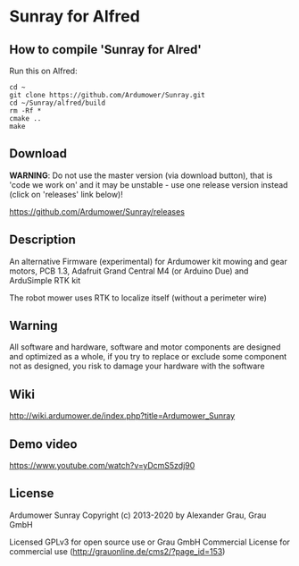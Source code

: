 # Sunray for Alfred

## How to compile 'Sunray for Alred'
Run this on Alfred:

```
cd ~
git clone https://github.com/Ardumower/Sunray.git
cd ~/Sunray/alfred/build
rm -Rf *
cmake ..
make
```

## Download
__WARNING__: Do not use the master version (via download button), that is 'code we work on' and it may be unstable - use one release version instead (click on 'releases' link below)!

https://github.com/Ardumower/Sunray/releases

## Description
An alternative Firmware (experimental) for Ardumower kit mowing and gear motors, PCB 1.3, Adafruit Grand Central M4 (or Arduino Due) and ArduSimple RTK kit

The robot mower uses RTK to localize itself (without a perimeter wire)

## Warning
All software and hardware, software and motor components are designed and optimized as a whole, if you try to replace or exclude some component not as designed, you risk to damage your hardware with the software

## Wiki
http://wiki.ardumower.de/index.php?title=Ardumower_Sunray

## Demo video
https://www.youtube.com/watch?v=yDcmS5zdj90

## License
Ardumower Sunray 
Copyright (c) 2013-2020 by Alexander Grau, Grau GmbH

Licensed GPLv3 for open source use
or Grau GmbH Commercial License for commercial use (http://grauonline.de/cms2/?page_id=153)
    
